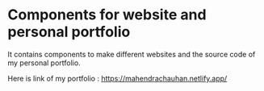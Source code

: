 # Components for website and  personal portfolio

It contains components to make different websites and the source code of my personal portfolio. 

Here is link of my portfolio : https://mahendrachauhan.netlify.app/
